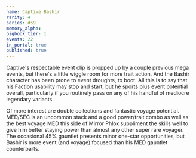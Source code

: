 ```yaml
---
name: Captive Bashir
rarity: 4
series: ds9
memory_alpha:
bigbook_tier: 1
events: 22
in_portal: true
published: true
---
```


Captive's respectable event clip is propped up by a couple previous mega events, but there's a little wiggle room for more trait action. And the Bashir character has been prone to event droughts, to boot. All this is to say that his Faction usability may stop and start, but he sports plus event potential overall, particularly if you routinely pass on any of his handful of mediocre legendary variants.

Of more interest are double collections and fantastic voyage potential. MED/SEC is an uncommon stack and a good power/trait combo as well as the best voyage MED this side of Mirror Phlox suppliment the skills well to give him better staying power than almost any other super rare voyager. The occasional 45% gauntlet presents minor one-star opportunities, but Bashir is more event (and voyage) focused than his MED gauntlet counterparts.
